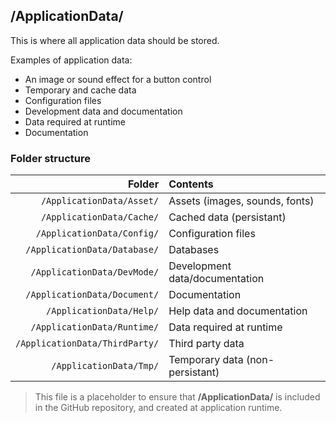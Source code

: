 ﻿## /ApplicationData/

This is where all application data should be stored.

Examples of application data:
* An image or sound effect for a button control
* Temporary and cache data
* Configuration files
* Development data and documentation
* Data required at runtime
* Documentation

### Folder structure

| Folder                         | Contents                                    |
|-------------------------------:|:--------------------------------------------|
| `/ApplicationData/Asset/`      | Assets (images, sounds, fonts)              |
| `/ApplicationData/Cache/`      | Cached data (persistant)                    |
| `/ApplicationData/Config/`     | Configuration files                         |
| `/ApplicationData/Database/`   | Databases                                   |
| `/ApplicationData/DevMode/`    | Development data/documentation              |
| `/ApplicationData/Document/`   | Documentation                               |
| `/ApplicationData/Help/`       | Help data and documentation                 |
| `/ApplicationData/Runtime/`    | Data required at runtime                    |
| `/ApplicationData/ThirdParty/` | Third party data                            |
| `/ApplicationData/Tmp/`        | Temporary data (non-persistant)             |

> This file is a placeholder to ensure that **/ApplicationData/** is included in the GitHub repository, and created at application runtime.